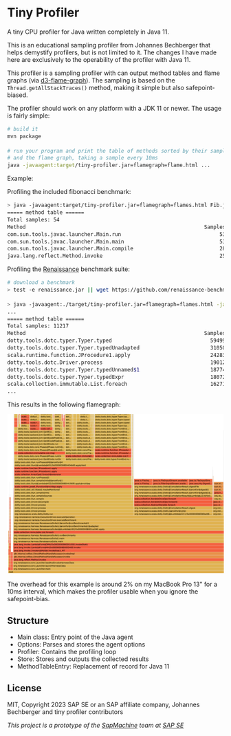 Tiny Profiler
=============

A tiny CPU profiler for Java written completely in Java 11.

This is an educational sampling profiler from Johannes Bechberger that helps demystify profilers, but is not limited to it.
The changes I have made here are exclusively to the operability of the profiler with Java 11.
 
This profiler is a sampling profiler with can output method tables and 
flame graphs (via [d3-flame-graph](https://github.com/spiermar/d3-flame-graph)).
The sampling is based on the `Thread.getAllStackTraces()` method, making it simple but also safepoint-biased.

The profiler should work on any platform with a JDK 11 or newer. The usage is fairly simple:

```sh
# build it
mvn package

# run your program and print the table of methods sorted by their sample count
# and the flame graph, taking a sample every 10ms
java -javaagent:target/tiny-profiler.jar=flamegraph=flame.html ...
```

Example:

Profiling the included fibonacci benchmark:

```sh
> java -javaagent:target/tiny-profiler.jar=flamegraph=flames.html Fib.java 40
===== method table ======
Total samples: 54
Method                                                          Samples Percentage     On top Percentage
com.sun.tools.javac.launcher.Main.run                                53      98,15          0       0,00
com.sun.tools.javac.launcher.Main.main                               53      98,15          0       0,00
com.sun.tools.javac.launcher.Main.compile                            28      51,85          0       0,00
java.lang.reflect.Method.invoke                                      25      46,30          0       0,00
```

Profiling the [Renaissance](https://renaissance.dev) benchmark suite:

```sh
# download a benchmark
> test -e renaissance.jar || wget https://github.com/renaissance-benchmarks/renaissance/releases/download/v0.14.2/renaissance-gpl-0.14.2.jar -O renaissance.jar

> java -javaagent:./target/tiny-profiler.jar=flamegraph=flames.html -jar renaissance.jar dotty
...
===== method table ======
Total samples: 11217
Method                                                          Samples Percentage     On top Percentage
dotty.tools.dotc.typer.Typer.typed                                59499     530.44          2       0.02
dotty.tools.dotc.typer.Typer.typedUnadapted                       31050     276.81          7       0.06
scala.runtime.function.JProcedure1.apply                          24283     216.48         13       0.12
dotty.tools.dotc.Driver.process                                   19012     169.49          0       0.00
dotty.tools.dotc.typer.Typer.typedUnnamed$1                       18774     167.37          7       0.06
dotty.tools.dotc.typer.Typer.typedExpr                            18072     161.11          0       0.00
scala.collection.immutable.List.foreach                           16271     145.06          3       0.03
...
```
This results in the following flamegraph:

![flamegraph](img/flame.png)

The overhead for this example is around 2% on my MacBook Pro 13" for a 10ms interval, which makes the profiler usable
when you ignore the safepoint-bias.

Structure
---------
- Main class: Entry point of the Java agent
- Options: Parses and stores the agent options
- Profiler: Contains the profiling loop
- Store: Stores and outputs the collected results
- MethodTableEntry: Replacement of record for Java 11

License
-------
MIT, Copyright 2023 SAP SE or an SAP affiliate company, Johannes Bechberger
and tiny profiler contributors


*This project is a prototype of the [SapMachine](https://sapmachine.io) team
at [SAP SE](https://sap.com)*
